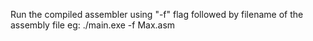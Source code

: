 Run the compiled assembler using "-f" flag followed by filename of the assembly file
eg: ./main.exe -f Max.asm